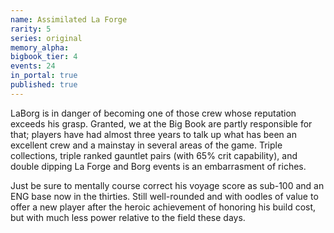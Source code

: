```yaml
---
name: Assimilated La Forge
rarity: 5
series: original
memory_alpha:
bigbook_tier: 4
events: 24
in_portal: true
published: true
---
```


LaBorg is in danger of becoming one of those crew whose reputation exceeds his grasp. Granted, we at the Big Book are partly responsible for that; players have had almost three years to talk up what has been an excellent crew and a mainstay in several areas of the game. Triple collections, triple ranked gauntlet pairs (with 65% crit capability), and double dipping La Forge and Borg events is an embarrasment of riches.

Just be sure to mentally course correct his voyage score as sub-100 and an ENG base now in the thirties. Still well-rounded and with oodles of value to offer a new player after the heroic achievement of honoring his build cost, but with much less power relative to the field these days.
